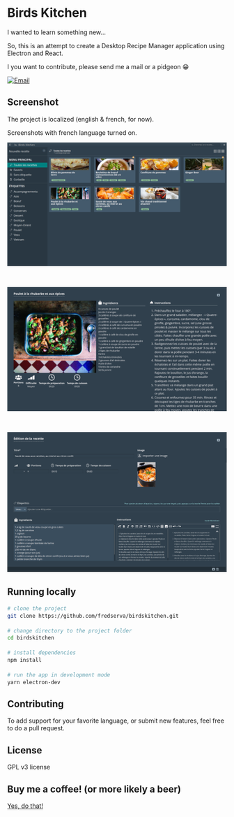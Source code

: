 # Birds Kitchen
I wanted to learn something new...

So, this is an attempt to create a Desktop Recipe Manager application using Electron and React.

I you want to contribute, please send me a mail or a pidgeon :grin:

<a href="mailto:contact@tenbirds.online">![Email](http://img.shields.io/static/v1?label=email&message=contact@tenbirds.online&color=e5311a&style=flat-square&link=mailto:contact@tenbirds.online&link=mailto:contact@tenbirds.online)</a>

## Screenshot

The project is localized (english & french, for now).

Screenshots with french language turned on.


<p align="center">
    <img src="screenshots/01.png" alt="Birds Kitchen" title="Birds Kitchen" />
</p>

&nbsp;

<p align="center">
    <img src="screenshots/02.png" alt="Birds Kitchen" title="Birds Kitchen" />
</p>

&nbsp;

<p align="center">
    <img src="screenshots/03.png" alt="Birds Kitchen" title="Birds Kitchen" />
</p>

## Running locally

```bash
# clone the project
git clone https://github.com/fredserva/birdskitchen.git

# change directory to the project folder
cd birdskitchen

# install dependencies
npm install

# run the app in development mode
yarn electron-dev
```

## Contributing

To add support for your favorite language, or submit new features, feel free to do a pull request.

## License

GPL v3 license

## Buy me a coffee! (or more likely a beer)

[Yes, do that!](https://paypal.me/fredserva)

